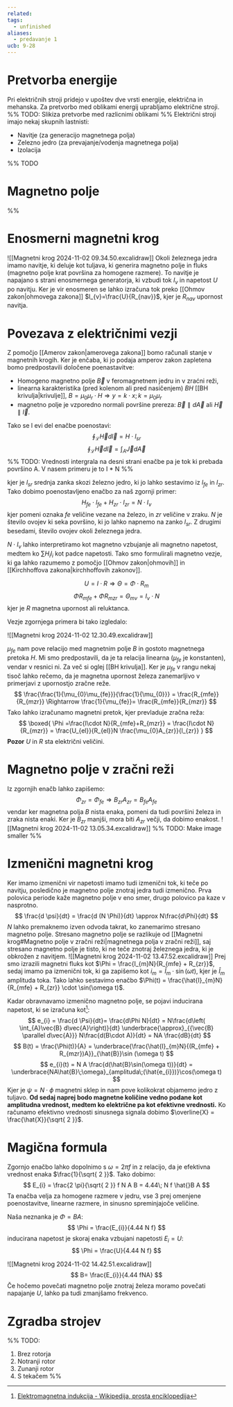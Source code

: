 ```yaml
---
related: 
tags:
  - unfinished
aliases:
  - predavanje 1
ucb: 9-28
---
```

# Pretvorba energije
Pri električnih stroji pridejo v upoštev dve vrsti energije, električna in mehanska. Za pretvorbo med oblikami energij uprabljamo električne stroji.
%% TODO: Slikiza pretvorbe med razlicnimi oblikami %%
Električni stroji imajo nekaj skupnih lastnisti:
- Navitje (za generacijo magnetnega polja)
- Zelezno jedro (za prevajanje/vodenja magnetnega polja)
- Izolacija

%% TODO
# Magnetno polje
%%
# Enosmerni magnetni krog 
![[Magnetni krog 2024-11-02 09.34.50.excalidraw]]
Okoli železnega jedra imamo navitje, ki deluje kot tuljava, ki generira magnetno polje in fluks (magnetno polje krat površina za homogene razmere). To navitje je napajano s strani enosmernega generatorja, ki vzbudi tok $I_{v}$ in napetost $U$ po navitju. Ker je vir enosmeren se lahko izračuna tok preko [[Ohmov zakon|ohmovega zakona]] $I_{v}=\frac{U}{R_{nav}}$, kjer je $R_{nav}$ upornost navitja.

# Povezava z električnimi vezji
Z pomočjo [[Amerov zakon|amerovega zakona]] bomo računali stanje v magnetnih krogih. Ker je enčaba, ki jo podaja amperov zakon zapletena bomo predpostavili določene poenastavitve:
- Homogeno magnetno polje $\vec{B}$ v feromagnetnem jedru in v zraćni reži,
- linearna karakteristika (pred kolenom ali pred nasičenjem) $BH$ [[BH krivulja|krivulje]], $B=\mu_{0} \mu_{r} \cdot H \Rightarrow y = k \cdot x; k = \mu_{0}\mu_{r}$
- magnetno polje je vzporedno normali površine prereza: $\vec{B} \parallel d\vec{A}$ ali $\vec{H}\parallel \vec{l}$.

Tako se l evi del enačbe poenostavi:
$$
\oint_{\mathcal{L}}\vec{H}d \vec{l} = H \cdot l_{sr}
$$
$$
\oint_{\mathcal{L}}\vec{H}d \vec{l}  = \int_{A} \vec{J}d\vec{A}
$$
%% TODO: Vrednosti intergrala na desni strani enačbe pa je tok ki prebada površino A. V nasem primeru je to I * N %%

kjer je $l_{sr}$ srednja zanka skozi železno jedro, ki jo lahko sestavimo iz $l_{fe}$ in $l_{zr}$. Tako dobimo poenostavljeno enačbo za naš zgornji primer:
$$
H_{fe} \cdot l_{fe} + H_{zr} \cdot l_{zr} = N \cdot I_{v}
$$
kjer pomeni oznaka $fe$ veličine vezane na železo, in $zr$ veličine v zraku. $N$ je število ovojev ki seka površino, ki jo lahko napnemo na zanko $l_{sr}$. Z drugimi besedami, število ovojev okoli železnega jedra.

$N \cdot I_{v}$ lahko interpretiramo kot magnetno vzbujanje ali magnetno napetost, medtem ko $\sum H_{i}l_{i}$ kot padce napetosti. Tako smo formulirali magnetno vezje, ki ga lahko razumemo z pomočjo [[Ohmov zakon|ohmovih]] in [[Kirchhoffova zakona|kirchhoffovih zakonov]].

$$
U = I \cdot R \Rightarrow \Theta = \Phi \cdot R_{m}
$$
$$
\Phi R_{mfe} + \Phi R_{mzr} = \Theta_{mv} = I_{v} \cdot N
$$
kjer je $R$ magnetna upornost ali reluktanca.

Vezje zgornjega primera bi tako izgledalo:

![[Magnetni krog 2024-11-02 12.30.49.excalidraw]]

$\mu_{fe}$ nam pove relacijo med magnetnim polje ${B}$ in gostoto magnetnega pretoka $H$. Mi smo predpostavili, da je ta relacija linearna ($\mu_{fe}$ je konstanten), vendar v resnici ni. Za več si oglej [[BH krivulja]].
Ker je $\mu_{fe}$ v rangu nekaj tisoč lahko rečemo, da je magnetna upornost železa zanemarljivo v primerjavi z upornostjo zračne reže.
$$
\frac{\frac{1}{\mu_{0}\mu_{fe}}}{\frac{1}{\mu_{0}}} = \frac{R_{mfe}}{R_{mzr}} \Rightarrow \frac{1}{\mu_{fe}}= \frac{R_{mfe}}{R_{mzr}}
$$
Tako lahko izračunamo magnetni pretok, kjer prevladuje zračna reža:
$$
\boxed{
\Phi =\frac{I\cdot N}{R_{mfe}+R_{mzr}} = \frac{I\cdot N}{R_{mzr}} =  \frac{U_{el}}{R_{el}}N \frac{\mu_{0}A_{zr}}{l_{zr}}
}
$$
**Pozor** $U$ in $R$ sta električni veličini.

# Magnetno polje v zračni reži
Iz zgornjih enačb lahko zapišemo:
$$
\Phi_{zr} = \Phi_{fe} \Rightarrow B_{zr}A_{zr} = B_{fe}A_{fe}
$$
vendar ker magnetna polja $B$ nista enaka, pomeni da tudi površini železa in zraka nista enaki. Ker je $B_{zr}$ manjši, mora biti $A_{zr}$ večji, da dobimo enakost.
![[Magnetni krog 2024-11-02 13.05.34.excalidraw]]
%% TODO: Make image smaller %%

# Izmenični magnetni krog
Ker imamo izmenični vir napetosti imamo tudi izmenični tok, ki teče po navitju, posledično je magnetno polje znotraj jedra tudi izmenično. Prva polovica periode kaže magnetno polje v eno smer, drugo polovico pa kaze v nasprotno.
$$
\frac{d \psi}{dt} = \frac{d (N \Phi)}{dt} \approx N\frac{d\Phi}{dt}
$$
$N$ lahko premaknemo izven odvoda takrat, ko zanemarimo stresano magnetno polje. Stresano magnetno polje se razlikuje od [[Magnetni krog#Magnetno polje v zračni reži|magnetnega polja v zračni reži]], saj stresano magnetno polje je tisto, ki ne teče znotraj železnega jedra, ki je obkrožen z navitjem.
![[Magnetni krog 2024-11-02 13.47.52.excalidraw]]
Prej smo izrazili magnetni fluks kot $\Phi = \frac{I_{m}N}{R_{mfe} + R_{zr}}$, sedaj imamo pa izmenični tok, ki ga zapišemo kot $i_{m} = \hat{I}_{m}\cdot \sin(\omega t)$, kjer je $\hat{I}_{m}$ amplituda toka. Tako lahko sestavimo enačbo $\Phi(t) = \frac{\hat{I}_{m}N}{R_{mfe} + R_{zr}} \cdot \sin(\omega t)$.

Kadar obravnavamo izmenično magnetno polje, se pojavi inducirana napetost, ki se izračuna kot[^1]:
$$
e_{i} = \frac{d \Psi}{dt}= \frac{d\Phi N}{dt} = N\frac{d\left( \int_{A}\vec{B} d\vec{A}\right)}{dt} \underbrace{\approx}_{{\vec{B} \parallel d\vec{A}}} N\frac{d(B\cdot A)}{dt} = NA \frac{dB}{dt}
$$
$$
B(t) = \frac{\Phi(t)}{A} = \underbrace{\frac{\hat{I}_{m}N}{(R_{mfe} + R_{mzr})A}}_{\hat{B}}\sin (\omega t)
$$
$$
e_{i}(t) = N A \frac{d(\hat{B}\sin(\omega t))}{dt} = \underbrace{NA\hat{B}\;\omega}_{amplituda\;(\hat{e_{i}})}\cos(\omega t)
$$
Kjer je $\psi = N \cdot \phi$ magnetni sklep in nam pove kolikokrat objamemo jedro z tuljavo. 
**Od sedaj naprej bodo magnetne količine vedno podane kot amplitudna vrednost, medtem ko električne pa kot efektivne vrednosti.** Ko računamo efektivno vrednosti sinusnega signala dobimo $\overline{X} = \frac{\hat{X}}{\sqrt{ 2 }}$.
# Magična formula
Zgornjo enačbo lahko dopolnimo s $\omega = 2 \pi f$ in z relacijo, da je efektivna vrednost enaka $\frac{1}{\sqrt{ 2 }}$. Tako dobimo:
$$
E_{i} = \frac{2 \pi}{\sqrt{ 2 }} f N A B = 4.44\; N f \hat{}B A
$$
Ta enačba velja za homogene razmere v jedru, vse 3 prej omenjene poenostavitve, linearne razmere, in sinusno spreminjajoče veličine.

Naša neznanka je $\Phi = BA$:
$$
\Phi = \frac{E_{i}}{4.44 N f}
$$
inducirana napetost je skoraj enaka vzbujani napetosti $E_{i} = U$:
$$
\Phi = \frac{U}{4.44 N f}
$$

![[Magnetni krog 2024-11-02 14.42.51.excalidraw]]
$$
B= \frac{E_{i}}{4.44 fNA}
$$
Če hočemo povečati magnetno polje znotraj železa moramo povečati napajanje $U$, lahko pa tudi zmanjšamo frekvenco.
# Zgradba strojev
%% TODO: 
1. Brez rotorja
2. Notranji rotor
3. Zunanji rotor
4. S tekačem
%%
[^1]: [Elektromagnetna indukcija - Wikipedija, prosta enciklopedija](https://sl.wikipedia.org/wiki/Elektromagnetna_indukcija)